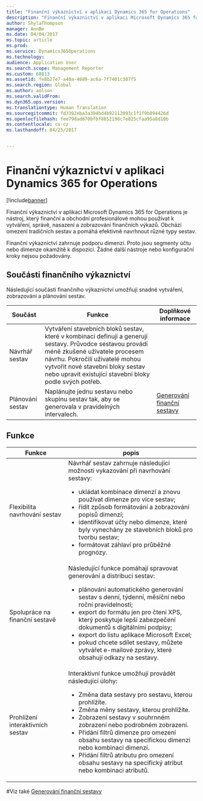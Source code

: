 ```yaml
---
title: "Finanční výkaznictví v aplikaci Dynamics 365 for Operations"
description: "Finanční výkaznictví v aplikaci Microsoft Dynamics 365 for Operations je nástroj, který finanční a obchodní profesionálové mohou používat k vytváření, správě, nasazení a zobrazování finančních výkazů. Obchází omezení tradičních sestav a pomáhá efektivně navrhnout různé typy sestav."
author: ShylaThompson
manager: AnnBe
ms.date: 04/04/2017
ms.topic: article
ms.prod: 
ms.service: Dynamics365Operations
ms.technology: 
audience: Application User
ms.search.scope: Management Reporter
ms.custom: 68813
ms.assetid: fe8b27e7-a40a-4689-ac6a-7f7401c387f5
ms.search.region: Global
ms.author: aolson
ms.search.validFrom: 
ms.dyn365.ops.version: 
ms.translationtype: Human Translation
ms.sourcegitcommit: fd3392eba3a394bd4b92112093c1f1f9b894426d
ms.openlocfilehash: fee79dad870bfbf8852198c7e825cfaa95a8d10b
ms.contentlocale: cs-cz
ms.lasthandoff: 04/25/2017


---
```


# <a name="financial-reporting-for-dynamics-365-for-operations"></a>Finanční výkaznictví v aplikaci Dynamics 365 for Operations

[!include[banner](../includes/banner.md)]


Finanční výkaznictví v aplikaci Microsoft Dynamics 365 for Operations je nástroj, který finanční a obchodní profesionálové mohou používat k vytváření, správě, nasazení a zobrazování finančních výkazů. Obchází omezení tradičních sestav a pomáhá efektivně navrhnout různé typy sestav.

Finanční výkaznictví zahrnuje podporu dimenzí. Proto jsou segmenty účtu nebo dimenze okamžitě k dispozici. Žádné další nástroje nebo konfigurační kroky nejsou požadovány.

## <a name="financial-reporting-components"></a>Součásti finančního výkaznictví
Následující součásti finančního výkaznictví umožňují snadné vytváření, zobrazování a plánování sestav.

| Součást        | Funkce                                                                                                                                                                                                                                                                           | Doplňkové informace                                                                          |
|------------------|-------------------------------------------------------------------------------------------------------------------------------------------------------------------------------------------------------------------------------------------------------------------------------------|-------------------------------------------------------------------------------------------------|
| Návrhář sestav  | Vytváření stavebních bloků sestav, které v kombinaci definují a generují sestavy. Průvodce sestavou provádí méně zkušené uživatele procesem návrhu. Pokročilí uživatelé mohou vytvořit nové stavební bloky sestav nebo upravit existující stavební bloky podle svých potřeb. |                                                                                                 |
| Plánování sestav | Naplánujte jednu sestavu nebo skupinu sestav tak, aby se generovala v pravidelných intervalech.                                                                                                                                                                                          | [Generování finanční sestavy](generate-financial-report.md) |

## <a name="features"></a>Funkce
<table>
<thead>
<tr class="header">
<th>Funkce</th>
<th>popis</th>
</tr>
</thead>
<tbody>
<tr class="odd">
<td>Flexibilita navrhování sestav</td>
<td>Návrhář sestav zahrnuje následující možnosti vykazování při navrhování sestavy:
<ul>
<li>ukládat kombinace dimenzí a znovu používat dimenze pro více sestav;</li>
<li>řídit způsob formátování a zobrazování popisů dimenzí;</li>
<li>identifikovat účty nebo dimenze, které byly vynechány ze stavebních bloků pro tvorbu sestav;</li>
<li>formátovat záhlaví pro průběžné prognózy.</li>
</ul></td>
</tr>
<tr class="even">
<td>Spolupráce na finanční sestavě</td>
<td>Následující funkce pomáhají spravovat generování a distribuci sestav:
<ul>
<li>plánování automatického generování sestav s denní, týdenní, měsíční nebo roční pravidelností;</li>
<li>export do formátu jen pro čtení XPS, který poskytuje lepší zabezpečení dokumentů s digitálními podpisy;</li>
<li>export do listu aplikace Microsoft Excel;</li>
<li>pokud chcete sdílet sestavy, můžete vytvářet e-mailové zprávy, které obsahují odkazy na sestavy.</li>
</ul></td>
</tr>
<tr class="odd">
<td>Prohlížení interaktivních sestav</td>
<td>Interaktivní funkce umožňují provádět následující úlohy:
<ul>
<li>Změna data sestavy pro sestavu, kterou prohlížíte.</li>
<li>Změna měny sestavy, kterou prohlížíte.</li>
<li>Zobrazení sestavy v souhrnném zobrazení nebo podrobném zobrazení.</li>
<li>Přidání filtrů dimenze pro omezení obsahu sestavy na specifickou dimenzi nebo kombinaci dimenzí.</li>
<li>Přidání filtrů atributu pro omezení obsahu sestavy na specifický atribut nebo kombinaci atributů.</li>
</ul>
</td>
</tr>
</tbody>
</table>

#<a name="see-also"></a>Viz také
[Generování finanční sestavy](generate-financial-report.md)






